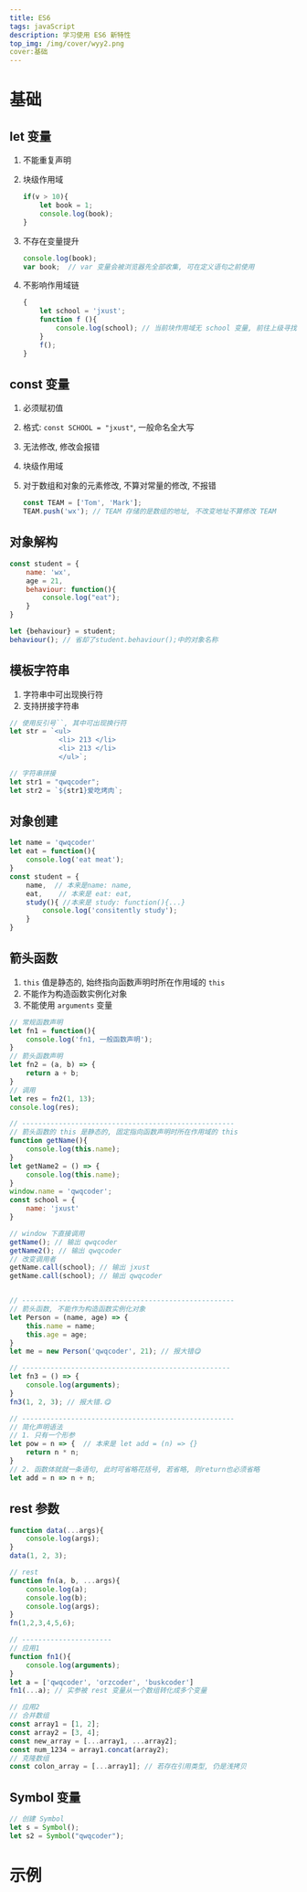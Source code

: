 ```yaml
---
title: ES6
tags: javaScript
description: 学习使用 ES6 新特性
top_img: /img/cover/wyy2.png
cover:基础
---
```


# 基础

## let 变量

1. 不能重复声明

2. 块级作用域

   ```javascript
   if(v > 10){
       let book = 1;
       console.log(book);
   }
   ```

3. 不存在变量提升

   ```JavaScript
   console.log(book);
   var book;  // var 变量会被浏览器先全部收集, 可在定义语句之前使用
   ```

4. 不影响作用域链

   ```JavaScript
   {
       let school = 'jxust';
       function f (){
           console.log(school); // 当前块作用域无 school 变量, 前往上级寻找
       }
       f();
   }
   ```

## const 变量

1. 必须赋初值

2. 格式: `const SCHOOL = "jxust"`, 一般命名全大写

3. 无法修改, 修改会报错

4. 块级作用域

5. 对于数组和对象的元素修改, 不算对常量的修改, 不报错

   ```javascript
   const TEAM = ['Tom', 'Mark'];
   TEAM.push('wx'); // TEAM 存储的是数组的地址, 不改变地址不算修改 TEAM
   ```

## 对象解构

```javascript
const student = {
    name: 'wx',
    age = 21,
    behaviour: function(){
        console.log("eat");
    }
}

let {behaviour} = student;
behaviour(); // 省却了student.behaviour();中的对象名称
```

## 模板字符串

1. 字符串中可出现换行符
2. 支持拼接字符串

```javascript
// 使用反引号``, 其中可出现换行符
let str = `<ul>
			<li> 213 </li>
			<li> 213 </li>
			</ul>`;

// 字符串拼接
let str1 = "qwqcoder";
let str2 = `${str1}爱吃烤肉`;
```

## 对象创建

```javascript
let name = 'qwqcoder'
let eat = function(){
    console.log('eat meat');
}
const student = {
    name,  // 本来是name: name,
    eat,	// 本来是 eat: eat,
    study(){ //本来是 study: function(){...}
        console.log('consitently study');
    }
}
```

## 箭头函数

1. `this` 值是静态的, 始终指向函数声明时所在作用域的 `this`
2. 不能作为构造函数实例化对象
3. 不能使用 `arguments` 变量

```javascript
// 常规函数声明
let fn1 = function(){
    console.log('fn1, 一般函数声明');
}
// 箭头函数声明
let fn2 = (a, b) => {
    return a + b;
}
// 调用
let res = fn2(1, 13);
console.log(res);

// ----------------------------------------------------
// 箭头函数的 this 是静态的, 固定指向函数声明时所在作用域的 this
function getName(){
    console.log(this.name);
}
let getName2 = () => {
    console.log(this.name);
}
window.name = 'qwqcoder';
const school = {
    name: 'jxust'
}

// window 下直接调用
getName(); // 输出 qwqcoder
getName2(); // 输出 qwqcoder
// 改变调用者
getName.call(school); // 输出 jxust
getName.call(school); // 输出 qwqcoder


// ----------------------------------------------------
// 箭头函数, 不能作为构造函数实例化对象
let Person = (name, age) => {
    this.name = name;
    this.age = age;
}
let me = new Person('qwqcoder', 21); // 报大错😋

// ---------------------------------------------------
let fn3 = () => {
    console.log(arguments);
}
fn3(1, 2, 3); // 报大错.😋

// ----------------------------------------------------
// 简化声明语法
// 1. 只有一个形参
let pow = n => {  // 本来是 let add = (n) => {}
    return n * n;
}
// 2. 函数体就就一条语句, 此时可省略花括号, 若省略, 则return也必须省略
let add = n => n + n;
```

## rest 参数

```javascript
function data(...args){
    console.log(args);
}
data(1, 2, 3);

// rest 
function fn(a, b, ...args){
    console.log(a);
    console.log(b);
    console.log(args);
}
fn(1,2,3,4,5,6);

// ----------------------
// 应用1
function fn1(){
    console.log(arguments);
}
let a = ['qwqcoder', 'orzcoder', 'buskcoder']
fn1(...a); // 实参被 rest 变量从一个数组转化成多个变量

// 应用2
// 合并数组
const array1 = [1, 2];
const array2 = [3, 4];
const new_array = [...array1, ...array2];
const num_1234 = array1.concat(array2);
// 克隆数组
const colon_array = [...array1]; // 若存在引用类型, 仍是浅拷贝

```

## Symbol 变量

```javascript
// 创建 Symbol
let s = Symbol();
let s2 = Symbol("qwqcoder");

```





# 示例

